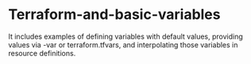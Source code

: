 # Terraform-and-basic-variables
It includes examples of defining variables with default values, providing values via -var or terraform.tfvars, and interpolating those variables in resource definitions.
